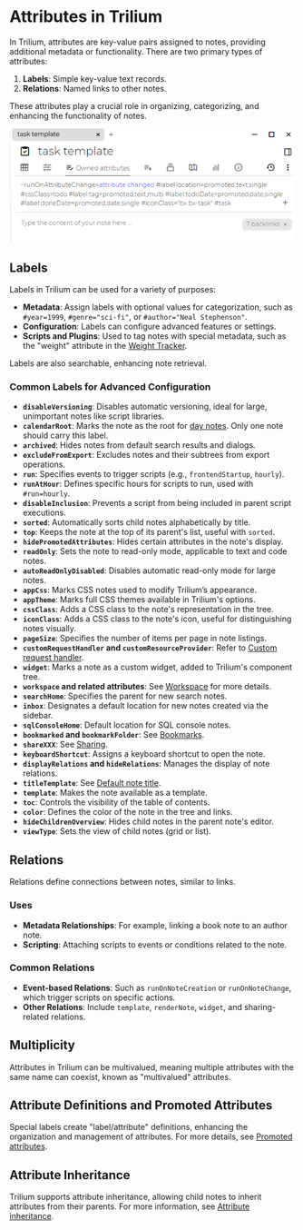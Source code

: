 # Attributes in Trilium

In Trilium, attributes are key-value pairs assigned to notes, providing additional metadata or functionality. There are two primary types of attributes:

1. **Labels**: Simple key-value text records.
2. **Relations**: Named links to other notes.

These attributes play a crucial role in organizing, categorizing, and enhancing the functionality of notes.

![Screenshot of 'task template' attributes](images/attributes.png)

## Labels

Labels in Trilium can be used for a variety of purposes:

- **Metadata**: Assign labels with optional values for categorization, such as `#year=1999`, `#genre="sci-fi"`, or `#author="Neal Stephenson"`.
- **Configuration**: Labels can configure advanced features or settings.
- **Scripts and Plugins**: Used to tag notes with special metadata, such as the "weight" attribute in the [Weight Tracker](weight-tracker.md).

Labels are also searchable, enhancing note retrieval.

### Common Labels for Advanced Configuration

- **`disableVersioning`**: Disables automatic versioning, ideal for large, unimportant notes like script libraries.
- **`calendarRoot`**: Marks the note as the root for [day notes](day-notes.md). Only one note should carry this label.
- **`archived`**: Hides notes from default search results and dialogs.
- **`excludeFromExport`**: Excludes notes and their subtrees from export operations.
- **`run`**: Specifies events to trigger scripts (e.g., `frontendStartup`, `hourly`).
- **`runAtHour`**: Defines specific hours for scripts to run, used with `#run=hourly`.
- **`disableInclusion`**: Prevents a script from being included in parent script executions.
- **`sorted`**: Automatically sorts child notes alphabetically by title.
- **`top`**: Keeps the note at the top of its parent's list, useful with `sorted`.
- **`hidePromotedAttributes`**: Hides certain attributes in the note's display.
- **`readOnly`**: Sets the note to read-only mode, applicable to text and code notes.
- **`autoReadOnlyDisabled`**: Disables automatic read-only mode for large notes.
- **`appCss`**: Marks CSS notes used to modify Trilium’s appearance.
- **`appTheme`**: Marks full CSS themes available in Trilium's options.
- **`cssClass`**: Adds a CSS class to the note's representation in the tree.
- **`iconClass`**: Adds a CSS class to the note's icon, useful for distinguishing notes visually.
- **`pageSize`**: Specifies the number of items per page in note listings.
- **`customRequestHandler` and `customResourceProvider`**: Refer to [Custom request handler](custom-request-handler.md).
- **`widget`**: Marks a note as a custom widget, added to Trilium's component tree.
- **`workspace` and related attributes**: See [Workspace](workspace.md) for more details.
- **`searchHome`**: Specifies the parent for new search notes.
- **`inbox`**: Designates a default location for new notes created via the sidebar.
- **`sqlConsoleHome`**: Default location for SQL console notes.
- **`bookmarked` and `bookmarkFolder`**: See [Bookmarks](bookmarks.md).
- **`shareXXX`**: See [Sharing](sharing.md).
- **`keyboardShortcut`**: Assigns a keyboard shortcut to open the note.
- **`displayRelations` and `hideRelations`**: Manages the display of note relations.
- **`titleTemplate`**: See [Default note title](default-note-title.md).
- **`template`**: Makes the note available as a template.
- **`toc`**: Controls the visibility of the table of contents.
- **`color`**: Defines the color of the note in the tree and links.
- **`hideChildrenOverview`**: Hides child notes in the parent note's editor.
- **`viewType`**: Sets the view of child notes (grid or list).

## Relations

Relations define connections between notes, similar to links.

### Uses

- **Metadata Relationships**: For example, linking a book note to an author note.
- **Scripting**: Attaching scripts to events or conditions related to the note.

### Common Relations

- **Event-based Relations**: Such as `runOnNoteCreation` or `runOnNoteChange`, which trigger scripts on specific actions.
- **Other Relations**: Include `template`, `renderNote`, `widget`, and sharing-related relations.

## Multiplicity

Attributes in Trilium can be multivalued, meaning multiple attributes with the same name can coexist, known as "multivalued" attributes.

## Attribute Definitions and Promoted Attributes

Special labels create "label/attribute" definitions, enhancing the organization and management of attributes. For more details, see [Promoted attributes](promoted-attributes.md).

## Attribute Inheritance

Trilium supports attribute inheritance, allowing child notes to inherit attributes from their parents. For more information, see [Attribute inheritance](attribute-inheritance.md).